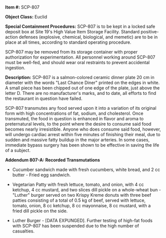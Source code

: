 **Item #:** SCP-807

**Object Class:** Euclid

**Special Containment Procedures:** SCP-807 is to be kept in a locked safe deposit box at Site 19's High Value Item Storage Facility. Standard positive-action defenses (explosive, chemical, biological, and memetic) are to be in place at all times, according to standard operating procedure.

SCP-807 may be removed from its storage container with proper authorization for experimentation. All personnel working around SCP-807 must be well-fed, and should wear oral restraints to prevent accidental ingestion.

**Description:** SCP-807 is a salmon-colored ceramic dinner plate 20 cm in diameter with the words "Last Chance Diner" printed on the edges in white. A small piece has been chipped out of one edge of the plate, just above the letter D. There are no manufacturer's marks, and to date, all efforts to find the restaurant in question have failed.

SCP-807 transmutes any food served upon it into a variation of its original form with high concentrations of fat, sodium, and cholesterol. Once transmuted, the food in question is enhanced in flavor and aroma to preternatural levels, to the point where the desire to consume said food becomes nearly irresistible. Anyone who does consume said food, however, will undergo cardiac arrest within five minutes of finishing their meal, due to sudden and massive fatty buildup in the major arteries. In some cases, immediate bypass surgery has been shown to be effective in saving the life of a subject.

**Addendum 807-A: Recorded Transmutations**

*   Cucumber sandwich made with fresh cucumbers, white bread, and 2 cc butter - Fried egg sandwich.

*   Vegetarian Patty with fresh lettuce, tomato, and onion, with 4 cc ketchup, 4 cc mustard, and two slices dill pickle on a whole-wheat bun - "Luther" burger served on two Krispy Kreme donuts with three beef patties consisting of a total of 0.5 kg of beef, served with lettuce, tomato, onion, 8 cc ketchup, 8 cc mayonnaise, 8 cc mustard, with a fried dill pickle on the side.

*   Luther Burger - \[DATA EXPUNGED\]. Further testing of high-fat foods with SCP-807 has been suspended due to the high number of casualties.